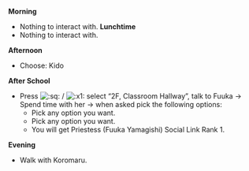 **Morning**

- Nothing to interact with.
  **Lunchtime**
- Nothing to interact with.

**Afternoon**

- Choose: Kido

**After School**

- Press ![:sq:](https://www.powerpyx.com/wp-includes/images/smilies/square.png) / ![:x1:](https://www.powerpyx.com/wp-includes/images/smilies/x1.png) select “2F, Classroom Hallway”, talk to Fuuka -> Spend time with her -> when asked pick the following options:
  - Pick any option you want.
  - Pick any option you want.
  - You will get Priestess (Fuuka Yamagishi) Social Link Rank 1.

**Evening**

- Walk with Koromaru.
